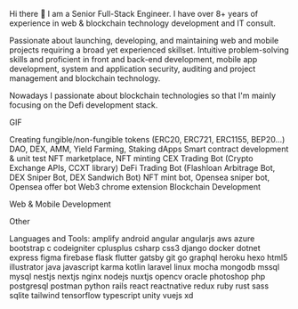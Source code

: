 Hi there 👋
I am a Senior Full-Stack Engineer. I have over 8+ years of experience in web & blockchain technology development and IT consult.

Passionate about launching, developing, and maintaining web and mobile projects requiring a broad yet experienced skillset. Intuitive problem-solving skills and proficient in front and back-end development, mobile app development, system and application security, auditing and project management and blockchain technology.

Nowadays I passionate about blockchain technologies so that I'm mainly focusing on the Defi development stack.

GIF

Creating fungible/non-fungible tokens (ERC20, ERC721, ERC1155, BEP20...)
DAO, DEX, AMM, Yield Farming, Staking dApps
Smart contract development & unit test
NFT marketplace, NFT minting
CEX Trading Bot (Crypto Exchange APIs, CCXT library)
DeFi Trading Bot (Flashloan Arbitrage Bot, DEX Sniper Bot, DEX Sandwich Bot)
NFT mint bot, Opensea sniper bot, Opensea offer bot
Web3 chrome extension
Blockchain Development
     

Web & Mobile Development
       

Other
  

Languages and Tools:
amplify android angular angularjs aws azure bootstrap c codeigniter cplusplus csharp css3 django docker dotnet express figma firebase flask flutter gatsby git go graphql heroku hexo html5 illustrator java javascript karma kotlin laravel linux mocha mongodb mssql mysql nestjs nextjs nginx nodejs nuxtjs opencv oracle photoshop php postgresql postman python rails react reactnative redux ruby rust sass sqlite tailwind tensorflow typescript unity vuejs xd
